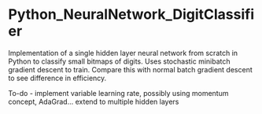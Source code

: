 # Python_NeuralNetwork_DigitClassifier
Implementation of a single hidden layer neural network from scratch in Python to classify small bitmaps of digits. 
Uses stochastic minibatch gradient descent to train. Compare this with normal batch gradient descent to see difference in efficiency.

To-do - implement variable learning rate, possibly using momentum concept, AdaGrad...
        extend to multiple hidden layers
